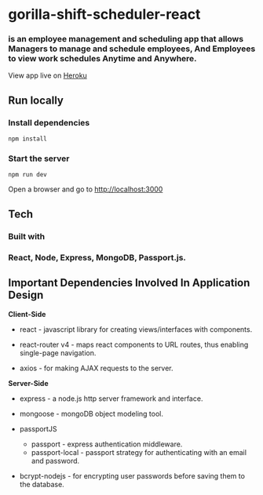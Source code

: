 # gorilla-shift-scheduler-react
### is an employee management and scheduling app that allows Managers to manage and schedule employees, And Employees to view work schedules Anytime and Anywhere.

View app live on [Heroku](https://gorilla-shift-scheduler.herokuapp.com/)

## Run locally
### Install dependencies
```shell
npm install
```
### Start the server
```shell
npm run dev
```
Open a browser and go to [http://localhost:3000](http://localhost:3000)

## Tech
### Built with 

### React, Node, Express, MongoDB, Passport.js.

Important Dependencies Involved In Application Design
---
**Client-Side**

* react - javascript library for creating views/interfaces with components.

* react-router v4 - maps react components to URL routes, thus enabling single-page navigation.

* axios - for making AJAX requests to the server.


**Server-Side**

* express - a node.js http server framework and interface.

* mongoose - mongoDB object modeling tool.

* passportJS
    * passport - express authentication middleware.
    * passport-local - passport strategy for authenticating with an email and password.

* bcrypt-nodejs - for encrypting user passwords before saving them to the database.

